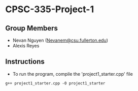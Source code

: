 # CPSC-335-Project-1
## Group Members
- Nevan Nguyen (Nevanem@csu.fullerton.edu)  
- Alexis Reyes 
## Instructions
- To run the program, compile the 'project1_starter.cpp' file
```
g++ project1_starter.cpp -0 project1_starter
```
